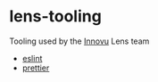 # lens-tooling

Tooling used by the [Innovu](https://github.com/Innovu) Lens team

-   [eslint](https://eslint.org/)
-   [prettier](https://prettier.io/)
